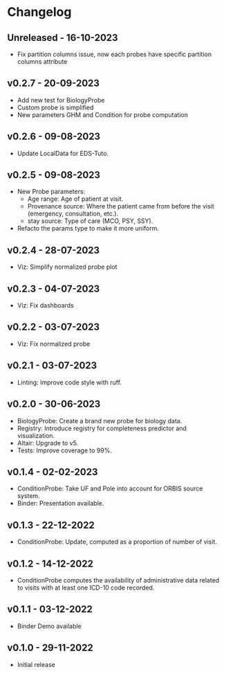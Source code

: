 # Changelog
## Unreleased - 16-10-2023

- Fix partition columns issue, now each probes have specific partition columns attribute
## v0.2.7 - 20-09-2023

- Add new test for BiologyProbe
- Custom probe is simplified
- New parameters GHM and Condition for probe computation
## v0.2.6 - 09-08-2023

- Update LocalData for EDS-Tuto.
## v0.2.5 - 09-08-2023

- New Probe parameters:
  - Age range: Age of patient at visit.
  - Provenance source: Where the patient came from before the visit (emergency, consultation, etc.).
  - stay source: Type of care (MCO, PSY, SSY).
- Refacto the params type to make it more uniform.
## v0.2.4 - 28-07-2023

- Viz: Simplify normalized probe plot
## v0.2.3 - 04-07-2023

- Viz: Fix dashboards
## v0.2.2 - 03-07-2023

- Viz: Fix normalized probe
## v0.2.1 - 03-07-2023

- Linting: Improve code style with ruff.
## v0.2.0 - 30-06-2023

- BiologyProbe: Create a brand new probe for biology data.
- Registry: Introduce registry for completeness predictor and visualization.
- Altair: Upgrade to v5.
- Tests: Improve coverage to 99%.
## v0.1.4 - 02-02-2023

- ConditionProbe: Take UF and Pole into account for ORBIS source system.
- Binder: Presentation available.
## v0.1.3 - 22-12-2022

- ConditionProbe: Update, computed as a proportion of number of visit.
## v0.1.2 - 14-12-2022

- ConditionProbe computes the availability of administrative data related to visits with at least one ICD-10 code recorded.
## v0.1.1 - 03-12-2022

- Binder Demo available
## v0.1.0 - 29-11-2022

- Initial release
